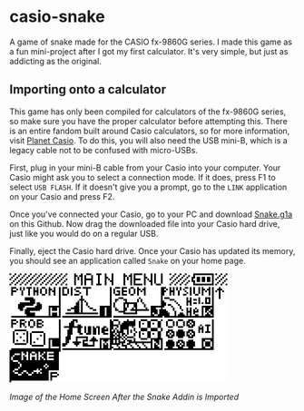 # casio-snake
A game of snake made for the CASIO fx-9860G series.
I made this game as a fun mini-project after I got my first calculator. It's very simple, but just as addicting as the original.

## Importing onto a calculator

This game has only been compiled for calculators of the fx-9860G series, so make sure you have the proper calculator before attempting this. There is an entire fandom built around Casio calculators, so for more information, visit [Planet Casio](https://www.planet-casio.com). To do this, you will also need the USB mini-B, which is a legacy cable not to be confused with micro-USBs.

First, plug in your mini-B cable from your Casio into your computer. Your Casio might ask you to select a connection mode. If it does, press F1 to select `USB FLASH`. If it doesn't give you a prompt, go to the `LINK` application on your Casio and press F2.

Once you've connected your Casio, go to your PC and download [Snake.g1a](https://github.com/AwesomeZachYT/casio-snake/raw/refs/heads/main/Snake.g1a) on this Github. Now drag the downloaded file into your Casio hard drive, just like you would do on a regular USB.

Finally, eject the Casio hard drive. Once your Casio has updated its memory, you should see an application called `Snake` on your home page.

![Image of Home Screen](https://github.com/AwesomeZachYT/casio-snake/blob/main/READMEIMG.png)

*Image of the Home Screen After the Snake Addin is Imported*
